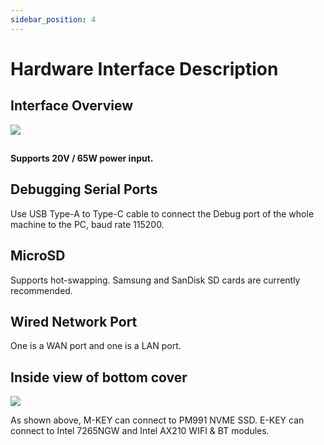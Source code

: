 ```yaml
---
sidebar_position: 4
---
```


# Hardware Interface Description

<!-- The following interfaces are deleted if they are not present, and added if there are interfaces that are not listed. -->

## Interface Overview

![](/img/bm168m/radxa_fogwise_bm168m.webp)

##

**Supports 20V / 65W power input.**

## Debugging Serial Ports

Use USB Type-A to Type-C cable to connect the Debug port of the whole machine to the PC, baud rate 115200.

## MicroSD

Supports hot-swapping. Samsung and SanDisk SD cards are currently recommended.

## Wired Network Port

One is a WAN port and one is a LAN port.

## Inside view of bottom cover

![](/img/bm168m/mark_fogwise_bm168m_02.webp)

As shown above, M-KEY can connect to PM991 NVME SSD. E-KEY can connect to Intel 7265NGW and Intel AX210 WIFI & BT modules.
